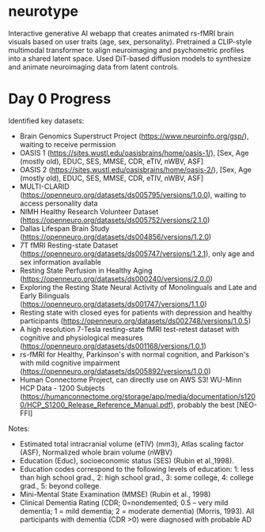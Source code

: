 # neurotype
Interactive generative AI webapp that creates animated rs-fMRI brain visuals based on user traits (age, sex, personality). Pretrained a CLIP-style multimodal transformer to align neuroimaging and psychometric profiles into a shared latent space. Used DiT-based diffusion models to synthesize and animate neuroimaging data from latent controls.

# Day 0 Progress
Identified key datasets:
- Brain Genomics Superstruct Project (https://www.neuroinfo.org/gsp/), waiting to receive permission
- OASIS 1 (https://sites.wustl.edu/oasisbrains/home/oasis-1/), [Sex, Age (mostly old), EDUC, SES, MMSE, CDR, eTIV, nWBV, ASF]
- OASIS 2 (https://sites.wustl.edu/oasisbrains/home/oasis-2/), [Sex, Age (mostly old), EDUC, SES, MMSE, CDR, eTIV, nWBV, ASF]
- MULTI-CLARID (https://openneuro.org/datasets/ds005795/versions/1.0.0), waiting to access personality data
- NIMH Healthy Research Volunteer Dataset (https://openneuro.org/datasets/ds005752/versions/2.1.0)
- Dallas Lifespan Brain Study (https://openneuro.org/datasets/ds004856/versions/1.2.0)
- 7T fMRI Resting-state Dataset (https://openneuro.org/datasets/ds005747/versions/1.2.1), only age and sex information available
- Resting State Perfusion in Healthy Aging (https://openneuro.org/datasets/ds000240/versions/2.0.0)
- Exploring the Resting State Neural Activity of Monolinguals and Late and Early Bilinguals (https://openneuro.org/datasets/ds001747/versions/1.1.0)
- Resting state with closed eyes for patients with depression and healthy participants (https://openneuro.org/datasets/ds002748/versions/1.0.5)
- A high resolution 7-Tesla resting-state fMRI test-retest dataset with cognitive and physiological measures (https://openneuro.org/datasets/ds001168/versions/1.0.1)
- rs-fMRI for Healthy, Parkinson's with normal cognition, and Parkison's with mild cognitive impairment (https://openneuro.org/datasets/ds005892/versions/1.0.0)
- Human Connectome Project, can directly use on AWS S3! WU-Minn HCP Data - 1200 Subjects (https://humanconnectome.org/storage/app/media/documentation/s1200/HCP_S1200_Release_Reference_Manual.pdf), probably the best [NEO-FFI]

Notes:
- Estimated total intracranial volume (eTIV) (mm3), Atlas scaling factor (ASF), Normalized whole brain volume (nWBV)
- Education (Educ), socioeconomic status (SES) (Rubin et al.,1998).
- Education codes correspond to the following levels of education: 1: less than high school grad., 2: high school grad., 3: some college, 4: college grad., 5: beyond college.
- Mini-Mental State Examination (MMSE) (Rubin et al., 1998)
- Clinical Dementia Rating (CDR; 0=nondemented; 0.5 – very mild dementia; 1 = mild dementia; 2 = moderate dementia) (Morris, 1993). All participants with dementia (CDR >0) were diagnosed with probable AD
